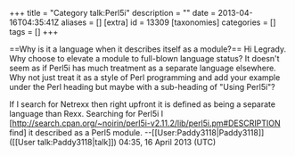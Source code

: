 +++
title = "Category talk:Perl5i"
description = ""
date = 2013-04-16T04:35:41Z
aliases = []
[extra]
id = 13309
[taxonomies]
categories = []
tags = []
+++

==Why is it a language when it describes itself as a module?==
Hi Legrady. Why choose to elevate a module to full-blown language status? It doesn't seem as if Perl5i has much treatment as a separate language elsewhere. Why not just treat it as a style of Perl programming and add your example under the Perl heading but maybe with a sub-heading of "Using Perl5i"? 

If I search for Netrexx then right upfront it is defined as being a separate language than Rexx. Searching for Perl5i I [http://search.cpan.org/~noirin/perl5i-v2.11.2/lib/perl5i.pm#DESCRIPTION find] it described as a Perl5 module.
 --[[User:Paddy3118|Paddy3118]] ([[User talk:Paddy3118|talk]]) 04:35, 16 April 2013 (UTC)
